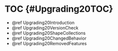 TOC {#Upgrading20TOC}
=====================

- @ref Upgrading20Introduction
- @ref Upgrading20VersionCheck
- @ref Upgrading20ShapeCollections
- @ref Upgrading20ChangedBehavior
- @ref Upgrading20RemovedFeatures
